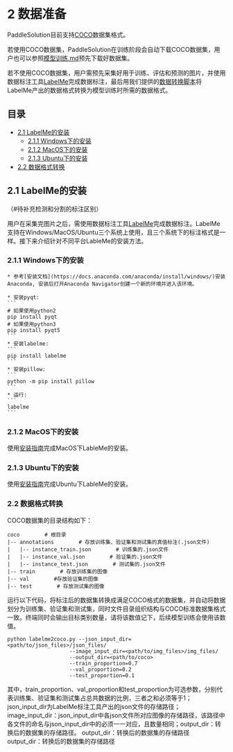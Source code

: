 # 2 数据准备

PaddleSolution目前支持[COCO](http://cocodataset.org)数据集格式。

若使用COCO数据集，PaddleSolution在训练阶段会自动下载COCO数据集，用户也可以参照[模型训练.md]()预先下载好数据集。

若不使用COCO数据集，用户需预先采集好用于训练、评估和预测的图片，并使用数据标注工具[LabelMe]((https://github.com/wkentaro/labelme))完成数据标注，最后用我们提供的[数据转换脚本]()将LabelMe产出的数据格式转换为模型训练时所需的数据格式。

## 目录
* [2.1 LabelMe的安装](#21-LabelMe的安装)
  * [2.1.1 Windows下的安装](#211-Windows下的安装)
  * [2.1.2 MacOS下的安装](#212-MacOS下的安装)
  * [2.1.3 Ubuntu下的安装](#213-Ubuntu下的安装)
* [2.2 数据格式转换](#22-数据格式转换)

## 2.1 LabelMe的安装

（#待补充检测和分割的标注区别）

用户在采集完图片之后，需使用数据标注工具[LabelMe](https://github.com/wkentaro/labelme)完成数据标注。LabelMe支持在Windows/MacOS/Ubuntu三个系统上使用，且三个系统下的标注格式是一样。接下来介绍针对不同平台LableMe的安装方法。

### 2.1.1 Windows下的安装
  
    * 参考[安装文档](https://docs.anaconda.com/anaconda/install/windows/)安装Anaconda, 安装后打开Anaconda Navigator创建一个新的环境并进入该环境。

    * 安装pyqt:
    ```
    # 如果使用python2
    pip install pyqt
    # 如果使用python3
    pip install pyqt5
    ```
    * 安装labelme:
    ```
    pip install labelme
    ```
    * 安装pillow:
    ```
    python -m pip install pillow
    ```
    * 运行:
    ```
    labelme
    ```
 ### 2.1.2 MacOS下的安装
    
  使用[安装指南](https://github.com/wkentaro/labelme)完成MacOS下LableMe的安装。
    
 ### 2.1.3 Ubuntu下的安装
    
  使用[安装指南](https://github.com/wkentaro/labelme)完成Ubuntu下LableMe的安装。
  
 ### 2.2 数据格式转换
 
 COCO数据集的目录结构如下：
 ```
 coco        # 根目录 
 |-- annotations        # 存放训练集、验证集和测试集的真值标注(.json文件) 
 |   |-- instance_train.json        # 训练集的.json文件 
 |   |-- instance_val.json        # 验证集的.json文件 
 |   |-- instance_test.json        # 测试集的.json文件 
 |-- train        # 存放训练集的图像 
 |-- val        #存放验证集的图像 
 |-- test        # 存放测试集的图像
 ```
  
运行以下代码，将标注后的数据集转换成满足COCO格式的数据集，并自动将数据划分为训练集、验证集和测试集，同时文件目录组织结构与COCO标准数据集格式一致。终端同时会输出目标类别数量，请将该数值记下，后续模型训练会使用该数值。
   
  ```
  python labelme2coco.py --json_input_dir=<path/to/json_files>/json_files/ 
                      --image_input_dir=<path/to/img_files>/img_files/ 
                      --output_dir=<path/to/coco>
                      --train_proportion=0.7
                      --val_proportion=0.2 
                      --test_proportion=0.1
  ```
  其中，train_proportion、val_proportion和test_proportion为可选参数，分别代表训练集、验证集和测试集占总共数据的比例，三者之和必须等于1；json_input_dir为LabelMe标注工具产出的json文件的存储路径；image_input_dir：json_input_dir中各json文件所对应图像的存储路径，该路径中各文件的命名与json_input_dir中的必须一一对应，且数量相同；output_dir：转换后的数据集的存储路径。
output_dir：转换后的数据集的存储路径
output_dir：转换后的数据集的存储路径
